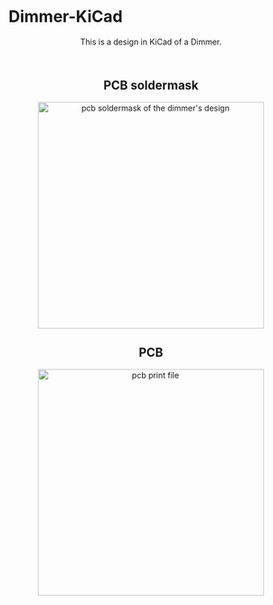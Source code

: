 <!DOCTYPE html>
<html lang="en">
<head>
  <title>Dimmer with Kicad</title>
  <meta charset="UTF-8"/>
</head>
  
<body>
<h1> Dimmer-KiCad </h1>

<header>
This is a design in KiCad of a Dimmer.
</header>

<div id="pcb-soldermask" align="center">
  <h2> PCB soldermask</h2>
  <img src="https://github.com/BrandonJR29/Dimmer-KiCad/blob/master/soldermask.png" alt="pcb soldermask of the dimmer's design"               width="400"/>
</div>

<div id="pcb" align="center">
  <h2>PCB</h2>
  <img src="https://github.com/BrandonJR29/Dimmer-KiCad/blob/master/pcb.png" alt="pcb print file" width="400"/>
</div>
</body>

</html>
